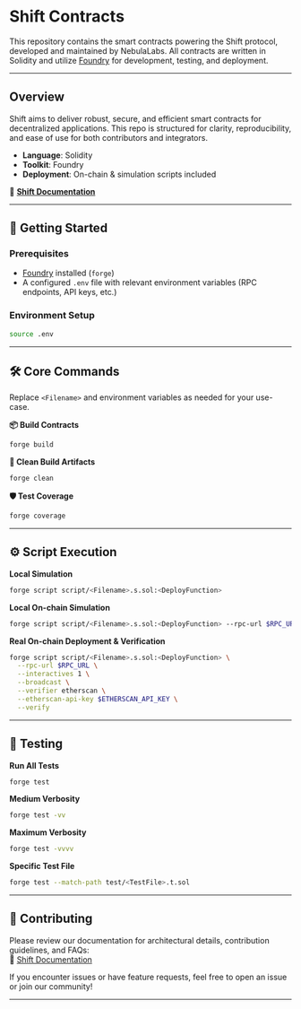 # Shift Contracts

This repository contains the smart contracts powering the Shift protocol, developed and maintained by NebulaLabs. All contracts are written in Solidity and utilize [Foundry](https://book.getfoundry.sh/) for development, testing, and deployment.

---

## Overview

Shift aims to deliver robust, secure, and efficient smart contracts for decentralized applications. This repo is structured for clarity, reproducibility, and ease of use for both contributors and integrators.

- **Language**: Solidity
- **Toolkit**: Foundry
- **Deployment**: On-chain & simulation scripts included

🔗 **[Shift Documentation](https://nebulalabs-organization.gitbook.io/shift/)**

---

## 🚀 Getting Started

### Prerequisites

- [Foundry](https://book.getfoundry.sh/getting-started/installation) installed (`forge`)
- A configured `.env` file with relevant environment variables (RPC endpoints, API keys, etc.)

### Environment Setup

```sh
source .env
```

---

## 🛠️ Core Commands

Replace `<Filename>` and environment variables as needed for your use-case.

**📦 Build Contracts**
```sh
forge build
```

**🧹 Clean Build Artifacts**
```sh
forge clean
```

**🛡️ Test Coverage**
```sh
forge coverage
```

---

## ⚙️ Script Execution

**Local Simulation**
```sh
forge script script/<Filename>.s.sol:<DeployFunction>
```

**Local On-chain Simulation**
```sh
forge script script/<Filename>.s.sol:<DeployFunction> --rpc-url $RPC_URL_TEST
```

**Real On-chain Deployment & Verification**
```sh
forge script script/<Filename>.s.sol:<DeployFunction> \
  --rpc-url $RPC_URL \
  --interactives 1 \
  --broadcast \
  --verifier etherscan \
  --etherscan-api-key $ETHERSCAN_API_KEY \
  --verify
```

---

## 🧪 Testing

**Run All Tests**
```sh
forge test
```

**Medium Verbosity**
```sh
forge test -vv
```

**Maximum Verbosity**
```sh
forge test -vvvv
```

**Specific Test File**
```sh
forge test --match-path test/<TestFile>.t.sol
```

---

## 🤝 Contributing

Please review our documentation for architectural details, contribution guidelines, and FAQs:  
🔗 [Shift Documentation](https://nebulalabs-organization.gitbook.io/shift/)

If you encounter issues or have feature requests, feel free to open an issue or join our community!

---